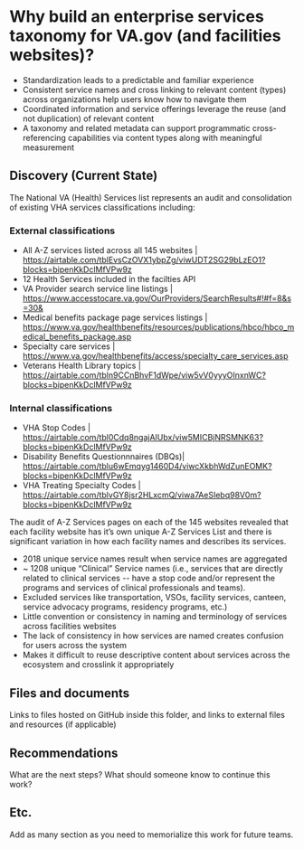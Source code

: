 # Why build an enterprise services taxonomy for VA.gov (and facilities websites)?

- Standardization leads to a predictable and familiar experience
- Consistent service names and cross linking to relevant content (types) across organizations help users know how to navigate them
- Coordinated information and service offerings leverage the reuse (and not duplication) of relevant content
- A taxonomy and related metadata can support programmatic cross-referencing capabilities via content types along with meaningful measurement

## Discovery (Current State)
The National VA (Health) Services list represents an audit and consolidation of existing VHA services classifications including:

### External classifications
- All A-Z services listed across all 145 websites | <https://airtable.com/tblEvsCzOVX1ybpZg/viwUDT2SG29bLzEO1?blocks=bipenKkDclMfVPw9z>
- 12 Health Services included in the facilties API 
- VA Provider search service line listings | <https://www.accesstocare.va.gov/OurProviders/SearchResults#!#f=8&s=30&>
- Medical benefits package page services listings | <https://www.va.gov/healthbenefits/resources/publications/hbco/hbco_medical_benefits_package.asp>
- Specialty care services | <https://www.va.gov/healthbenefits/access/specialty_care_services.asp>
- Veterans Health Library topics | <https://airtable.com/tbln9CCnBhvF1dWpe/viw5vV0yyyOInxnWC?blocks=bipenKkDclMfVPw9z>

### Internal classifications
- VHA Stop Codes | <https://airtable.com/tbl0Cdq8ngajAIUbx/viw5MICBjNRSMNK63?blocks=bipenKkDclMfVPw9z>
- Disability Benefits Questionnnaires (DBQs)| <https://airtable.com/tblu6wEmqyg1460D4/viwcXkbhWdZunEOMK?blocks=bipenKkDclMfVPw9z>
- VHA Treating Specialty Codes | <https://airtable.com/tblvGY8jsr2HLxcmQ/viwa7AeSIebq98V0m?blocks=bipenKkDclMfVPw9z>

The audit of A-Z Services pages on each of the 145 websites revealed that each facility website has it’s own unique A-Z Services List and there is significant variation in how each facility names and describes its services. 
- 2018 unique service names result when service names are aggregated
- ~ 1208 unique “Clinical” Service names (i.e., services that are directly related to clinical services -- have a stop code and/or represent the programs and services of clinical professionals and teams). 
- Excluded services like transportation, VSOs, facility services, canteen, service advocacy programs, residency programs, etc.)
- Little convention or consistency in naming and terminology of services across facilities websites
- The lack of consistency in how services are named creates confusion for users across the system
- Makes it difficult to reuse descriptive content about services across the ecosystem and crosslink it appropriately

## Files and documents
Links to files hosted on GitHub inside this folder, and links to external files and resources (if applicable)

## Recommendations
What are the next steps? What should someone know to continue this work?

## Etc.
Add as many section as you need to memorialize this work for future teams.
